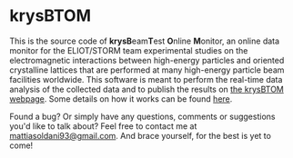# krysBTOM

This is the source code of **krysB**eam**T**est **O**nline **M**onitor, an online data monitor for the ELIOT/STORM team experimental studies on the electromagnetic interactions between high-energy particles and oriented crystalline lattices that are performed at many high-energy particle beam facilities worldwide. This software is meant to perform the real-time data analysis of the collected data and to publish the results on [the krysBTOM webpage](https://msoldani.web.cern.ch/krysBTOM/). Some details on how it works can be found [here](https://msoldani.web.cern.ch/krysBTOM/about/).

Found a bug? Or simply have any questions, comments or suggestions you'd like to talk about? Feel free to contact me at <mattiasoldani93@gmail.com>. And brace yourself, for the best is yet to come!
